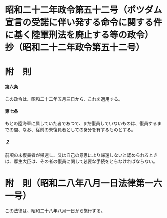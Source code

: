 # 昭和二十二年政令第五十二号（ポツダム宣言の受諾に伴い発する命令に関する件に基く陸軍刑法を廃止する等の政令）　抄（昭和二十二年政令第五十二号）

# 附　則
#### 第六条
この政令は、昭和二十二年五月三日から、これを適用する。
#### 第七条
もとの陸海軍に属していた者であつて、まだ復員していないものは、復員するまでの間、なお、従前の未復員者としての身分を有するものとする。
##### ２
前項の未復員者が帰還し、又は自己の意思により帰還しないと認められるときは、厚生大臣は、その者の復員に関して必要な手続をとらなければならない。
# 附　則（昭和二八年八月一日法律第一六一号）
この法律は、昭和二十八年八月一日から施行する。
